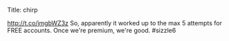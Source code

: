 Title: chirp

<a href="http://t.co/jmgbWZ3z">http://t.co/jmgbWZ3z</a> So, apparently it worked up to the max 5 attempts for FREE accounts. Once we're premium, we're good. #sizzle6
